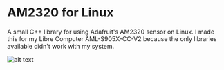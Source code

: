 # AM2320 for Linux
A small C++ library for using Adafruit's AM2320 sensor on Linux.
I made this for my Libre Computer AML-S905X-CC-V2 because the only libraries available didn't work with my system.

![alt text](https://github.com/[username]/[reponame]/blob/[branch]/am2320.jpg?raw=true)